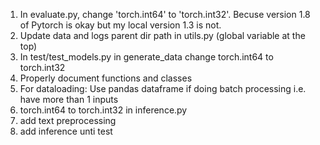 1. In evaluate.py, change 'torch.int64' to 'torch.int32'. Becuse version 1.8 of Pytorch is okay but my local version 1.3 is not.
2. Update data and logs parent dir path in utils.py (global variable at the top)
3. In test/test_models.py in generate_data change torch.int64 to torch.int32
4. Properly document functions and classes
5. For dataloading: Use pandas dataframe if doing batch processing i.e. have more than 1 inputs
6. torch.int64 to torch.int32 in inference.py
7. add text preprocessing
8. add inference unti test